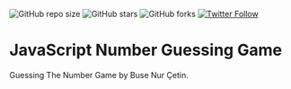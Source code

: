 ![GitHub repo size](https://img.shields.io/github/repo-size/busenurcetin/Number-Guessing-Game-JavaScript)
![GitHub stars](https://img.shields.io/github/stars/busenurcetin/Number-Guessing-Game-JavaScript?style=social)
![GitHub forks](https://img.shields.io/github/forks/busenurcetin/Number-Guessing-Game-JavaScript?style=social)
[![Twitter Follow](https://img.shields.io/twitter/follow/busenurcetin16?style=social)](https://twitter.com/intent/follow?screen_name=busenurcetin16)

# JavaScript Number Guessing Game
Guessing The Number Game by Buse Nur Çetin.
